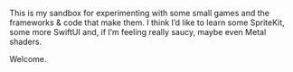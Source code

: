 This is my sandbox for experimenting with some small games and the frameworks & code that make them. I think I’d like to learn some SpriteKit, some more SwiftUI and, if I’m feeling really saucy, maybe even Metal shaders.

Welcome.

